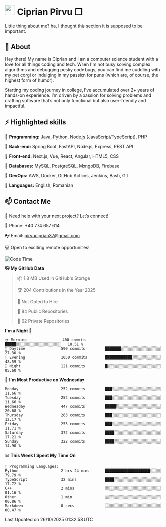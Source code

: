# <img height="32px" src="https://user-images.githubusercontent.com/74038190/216122041-518ac897-8d92-4c6b-9b3f-ca01dcaf38ee.png"> Ciprian Pîrvu ❐ </h1>

Little thing about me? ha, I thought this section it is supposed to be important.

## 🧐 About

Hey there! My name is Ciprian and I am a computer science student with a love for all things coding and tech. When I'm not busy solving complex algorithms and debugging pesky code bugs, you can find me cuddling with my pet corgi or indulging in my passion for puns (which are, of course, the highest form of humor).

Starting my coding journey in college, I've accumulated over 2+ years of hands-on experience. I’m driven by a passion for solving problems and crafting software that’s not only functional but also user-friendly and impactful.


## ⚡ Highlighted skills

🎯 **Programming:** Java, Python, Node.js (JavaScript/TypeScript), PHP

🎯 **Back-end:** Spring Boot, FastAPI, Node.js, Express, REST API

🎯 **Front-end:** Next.js, Vue, React, Angular, HTML5, CSS

🎯 **Databases:** MySQL, PostgreSQL, MongoDB, Firebase

🎯 **DevOps:** AWS, Docker, GitHub Actions, Jenkins, Bash, Git

🎯 **Languages:** English, Romanian



## 📫 Contact Me

🤝 Need help with your next project? Let’s connect!

📱 Phone: +40 774 657 614

📭 Email: pirvuciprian37@gmail.com


💻 Open to exciting remote opportunities!

<!--START_SECTION:waka-->
![Code Time](http://img.shields.io/badge/Code%20Time-2%2C357%20hrs%2021%20mins-blue)

**🐱 My GitHub Data** 

> 📦 1.8 MB Used in GitHub's Storage 
 > 
> 🏆 204 Contributions in the Year 2025
 > 
> 🚫 Not Opted to Hire
 > 
> 📜 84 Public Repositories 
 > 
> 🔑 62 Private Repositories 
 > 
**I'm a Night 🦉** 

```text
🌞 Morning                400 commits         █████░░░░░░░░░░░░░░░░░░░░   18.51 % 
🌆 Daytime                590 commits         ███████░░░░░░░░░░░░░░░░░░   27.30 % 
🌃 Evening                1050 commits        ████████████░░░░░░░░░░░░░   48.59 % 
🌙 Night                  121 commits         █░░░░░░░░░░░░░░░░░░░░░░░░   05.60 % 
```
📅 **I'm Most Productive on Wednesday** 

```text
Monday                   252 commits         ███░░░░░░░░░░░░░░░░░░░░░░   11.66 % 
Tuesday                  252 commits         ███░░░░░░░░░░░░░░░░░░░░░░   11.66 % 
Wednesday                447 commits         █████░░░░░░░░░░░░░░░░░░░░   20.68 % 
Thursday                 263 commits         ███░░░░░░░░░░░░░░░░░░░░░░   12.17 % 
Friday                   253 commits         ███░░░░░░░░░░░░░░░░░░░░░░   11.71 % 
Saturday                 372 commits         ████░░░░░░░░░░░░░░░░░░░░░   17.21 % 
Sunday                   322 commits         ████░░░░░░░░░░░░░░░░░░░░░   14.90 % 
```


📊 **This Week I Spent My Time On** 

```text
💬 Programming Languages: 
Python                   2 hrs 24 mins       ████████████████████░░░░░   79.79 % 
TypeScript               32 mins             ████░░░░░░░░░░░░░░░░░░░░░   17.72 % 
C++                      2 mins              ░░░░░░░░░░░░░░░░░░░░░░░░░   01.16 % 
Other                    1 min               ░░░░░░░░░░░░░░░░░░░░░░░░░   00.86 % 
Markdown                 0 secs              ░░░░░░░░░░░░░░░░░░░░░░░░░   00.47 % 
```


 Last Updated on 26/10/2025 01:32:58 UTC
<!--END_SECTION:waka-->
